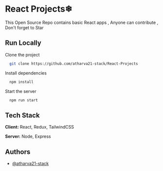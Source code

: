 # React Projects❄

This Open Source Repo contains basic React apps , Anyone can contribute , Don't forget to Star 


## Run Locally

Clone the project

```bash
  git clone https://github.com/atharva21-stack/React-Projects
```

Install dependencies

```bash
  npm install
```

Start the server

```bash
  npm run start
```

  
## Tech Stack

**Client:** React, Redux, TailwindCSS

**Server:** Node, Express

  
## Authors

- [@atharva21-stack](https://www.github.com/atharva21-stack)

  
